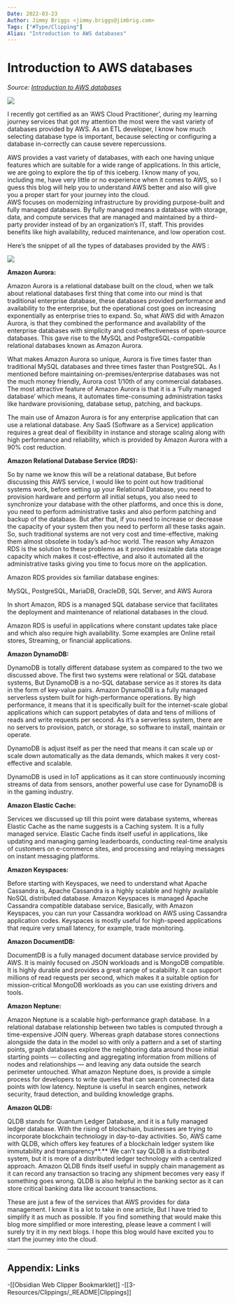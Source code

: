 ```yaml
---
Date: 2022-03-23
Author: Jimmy Briggs <jimmy.briggs@jimbrig.com>
Tags: ["#Type/Clipping"]
Alias: "Introduction to AWS databases"
---
```


# Introduction to AWS databases

*Source: [Introduction to AWS databases](https://awstip.com/introduction-to-aws-databases-51d235f5bc67)*

![](https://miro.medium.com/max/836/1*XQd-gNYu0MqZ_WeY3dGjvQ.png)

I recently got certified as an ‘AWS Cloud Practitioner’, during my learning journey services that got my attention the most were the vast variety of databases provided by AWS. As an ETL developer, I know how much selecting database type is important, because selecting or configuring a database in-correctly can cause severe repercussions.

AWS provides a vast variety of databases, with each one having unique features which are suitable for a wide range of applications. In this article, we are going to explore the tip of this iceberg. I know many of you, including me, have very little or no experience when it comes to AWS, so I guess this blog will help you to understand AWS better and also will give you a proper start for your journey into the cloud.  
AWS focuses on modernizing infrastructure by providing purpose-built and fully managed databases. By fully managed means a database with storage, data, and compute services that are managed and maintained by a third-party provider instead of by an organization’s IT, staff. This provides benefits like high availability, reduced maintenance, and low operation cost.

Here’s the snippet of all the types of databases provided by the AWS :

![](https://miro.medium.com/max/1196/1*MsnEaaX7_tWDvHD8sb_igg.png)

**Amazon Aurora:**

Amazon Aurora is a relational database built on the cloud, when we talk about relational databases first thing that come into our mind is that traditional enterprise database, these databases provided performance and availability to the enterprise, but the operational cost goes on increasing exponentially as enterprise tries to expand. So, what AWS did with Amazon Aurora, is that they combined the performance and availability of the enterprise databases with simplicity and cost-effectiveness of open-source databases. This gave rise to the MySQL and PostgreSQL-compatible relational databases known as Amazon Aurora.

What makes Amazon Aurora so unique, Aurora is five times faster than traditional MySQL databases and three times faster than PostgreSQL. As I mentioned before maintaining on-premises/enterprise databases was not the much money friendly, Aurora cost 1/10th of any commercial databases. The most attractive feature of Amazon Aurora is that it is a ‘Fully managed database’ which means, it automates time-consuming administration tasks like hardware provisioning, database setup, patching, and backups.

The main use of Amazon Aurora is for any enterprise application that can use a relational database. Any SaaS (Software as a Service) application requires a great deal of flexibility in instance and storage scaling along with high performance and reliability, which is provided by Amazon Aurora with a 90% cost reduction.

**Amazon Relational Database Service (RDS):**

So by name we know this will be a relational database, But before discussing this AWS service, I would like to point out how traditional systems work, before setting up your Relational Database, you need to provision hardware and perform all initial setups, you also need to synchronize your database with the other platforms, and once this is done, you need to perform administrative tasks and also perform patching and backup of the database. But after that, if you need to increase or decrease the capacity of your system then you need to perform all these tasks again. So, such traditional systems are not very cost and time-effective, making them almost obsolete in today’s ad-hoc world. The reason why Amazon RDS is the solution to these problems as it provides resizable data storage capacity which makes it cost-effective, and also it automated all the administrative tasks giving you time to focus more on the application.

Amazon RDS provides six familiar database engines:

MySQL, PostgreSQL, MariaDB, OracleDB, SQL Server, and AWS Aurora

In short Amazon, RDS is a managed SQL database service that facilitates the deployment and maintenance of relational databases in the cloud.

Amazon RDS is useful in applications where constant updates take place and which also require high availability. Some examples are Online retail stores, Streaming, or financial applications.

**Amazon DynamoDB:**

DynamoDB is totally different database system as compared to the two we discussed above. The first two systems were relational or SQL database systems, But DynamoDB is a no-SQL database service as it stores its data in the form of key-value pairs. Amazon DynamoDB is a fully managed serverless system built for high-performance operations. By high performance, it means that it is specifically built for the internet-scale global applications which can support petabytes of data and tens of millions of reads and write requests per second. As it’s a serverless system, there are no servers to provision, patch, or storage, so software to install, maintain or operate.

DynamoDB is adjust itself as per the need that means it can scale up or scale down automatically as the data demands, which makes it very cost-effective and scalable.

DynamoDB is used in IoT applications as it can store continuously incoming streams of data from sensors, another powerful use case for DynamoDB is in the gaming industry.

**Amazon Elastic Cache:**

Services we discussed up till this point were database systems, whereas Elastic Cache as the name suggests is a Caching system. It is a fully managed service. Elastic Cache finds itself useful in applications, like updating and managing gaming leaderboards, conducting real-time analysis of customers on e-commerce sites, and processing and relaying messages on instant messaging platforms.

**Amazon Keyspaces:**

Before starting with Keyspaces, we need to understand what Apache Cassandra is, Apache Cassandra is a highly scalable and highly available NoSQL distributed database. Amazon Keyspaces is managed Apache Cassandra compatible database service, Basically, with Amazon Keyspaces, you can run your Cassandra workload on AWS using Cassandra application codes. Keyspaces is mostly useful for high-speed applications that require very small latency, for example, trade monitoring.

**Amazon DocumentDB:**

DocumentDB is a fully managed document database service provided by AWS. It is mainly focused on JSON workloads and is MongoDB compatible. It is highly durable and provides a great range of scalability. It can support millions of read requests per second, which makes it a suitable option for mission-critical MongoDB workloads as you can use existing drivers and tools.

**Amazon Neptune:**

Amazon Neptune is a scalable high-performance graph database. In a relational database relationship between two tables is computed through a time-expensive JOIN query. Whereas graph database stores connections alongside the data in the model so with only a pattern and a set of starting points, graph databases explore the neighboring data around those initial starting points — collecting and aggregating information from millions of nodes and relationships — and leaving any data outside the search perimeter untouched. What amazon Neptune does, is provide a simple process for developers to write queries that can search connected data points with low latency. Neptune is useful in search engines, network security, fraud detection, and building knowledge graphs.

**Amazon QLDB:**

QLDB stands for Quantum Ledger Database, and it is a fully managed ledger database. With the rising of blockchain, businesses are trying to incorporate blockchain technology in day-to-day activities. So, AWS came with QLDB, which offers key features of a blockchain ledger system like immutability and transparency**.** We can’t say QLDB is a distributed system, but it is more of a distributed ledger technology with a centralized approach. Amazon QLDB finds itself useful in supply chain management as it can record any transaction so tracing any shipment becomes very easy if something goes wrong. QLDB is also helpful in the banking sector as it can store critical banking data like account transactions.

These are just a few of the services that AWS provides for data management. I know it is a lot to take in one article, But I have tried to simplify it as much as possible. If you find something that would make this blog more simplified or more interesting, please leave a comment I will surely try it in my next blogs. I hope this blog would have excited you to start the journey into the cloud.

***

## Appendix: Links

-[[Obsidian Web Clipper Bookmarklet]]
-[[3-Resources/Clippings/_README|Clippings]]
